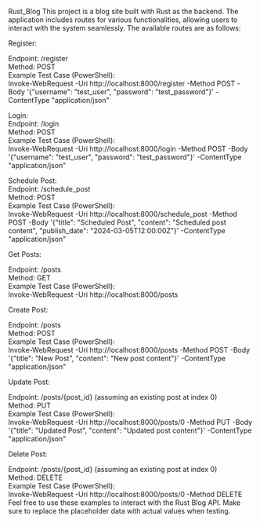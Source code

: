 
Rust_Blog
This project is a blog site built with Rust as the backend. The application includes routes for various functionalities, allowing users to interact with the system seamlessly. The available routes are as follows:

Register:<br />

Endpoint: /register<br />
Method: POST<br />
Example Test Case (PowerShell):<br />
Invoke-WebRequest -Uri http://localhost:8000/register -Method POST -Body '{"username": "test_user", "password": "test_password"}' -ContentType "application/json"<br />

Login:<br />
Endpoint: /login<br />
Method: POST<br />
Example Test Case (PowerShell):<br />
Invoke-WebRequest -Uri http://localhost:8000/login -Method POST -Body '{"username": "test_user", "password": "test_password"}' -ContentType "application/json"<br />

Schedule Post:<br />
Endpoint: /schedule_post<br />
Method: POST<br />
Example Test Case (PowerShell):<br />
Invoke-WebRequest -Uri http://localhost:8000/schedule_post -Method POST -Body '{"title": "Scheduled Post", "content": "Scheduled post content", "publish_date": "2024-03-05T12:00:00Z"}' -ContentType "application/json"<br />

Get Posts:<br />

Endpoint: /posts<br />
Method: GET<br />
Example Test Case (PowerShell):<br />
Invoke-WebRequest -Uri http://localhost:8000/posts<br />

Create Post:<br />

Endpoint: /posts<br />
Method: POST<br />
Example Test Case (PowerShell):<br />
Invoke-WebRequest -Uri http://localhost:8000/posts -Method POST -Body '{"title": "New Post", "content": "New post content"}' -ContentType "application/json"<br />

Update Post:<br />

Endpoint: /posts/{post_id} (assuming an existing post at index 0)<br />
Method: PUT<br />
Example Test Case (PowerShell):<br />
Invoke-WebRequest -Uri http://localhost:8000/posts/0 -Method PUT -Body '{"title": "Updated Post", "content": "Updated post content"}' -ContentType "application/json"<br />

Delete Post:<br />

Endpoint: /posts/{post_id} (assuming an existing post at index 0)<br />
Method: DELETE<br />
Example Test Case (PowerShell):<br />
Invoke-WebRequest -Uri http://localhost:8000/posts/0 -Method DELETE<br />
Feel free to use these examples to interact with the Rust Blog API. Make sure to replace the placeholder data with actual values when testing.<br />
